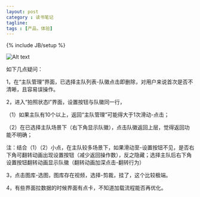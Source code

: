 ```yaml
---
layout: post
category : 读书笔记
tagline: 
tags : [产品，体验]
---
```

{% include JB/setup %}


![Alt text]([URL=http://s1296.photobucket.com/user/aremo_chow/media/blog_15/ws_v10_zpsgwfkwsj1.png.html][IMG]http://i1296.photobucket.com/albums/ag7/aremo_chow/blog_15/ws_v10_zpsgwfkwsj1.png[/IMG][/URL])

如下几点疑问：

1，在“主队管理”界面，已选择主队列表-队徽点击即删除，对用户来说首次是否不清晰，且容易误操作。

2，进入“拍照状态l”界面，设置按钮与队徽同一行，

（1）如果主队有10个以上，返回“主队管理”可能得大于1次滑动-点击；

（2）在已选择主队场景下（右下角显示队徽），点击队徽返回上层，觉得返回功能不明确；

注：结合（1）（2）小点，在主队较多场景下，如果滑动至-设置按钮不见，是否右下角可翻转动画出现设置按钮（减少返回操作数），反之隐藏；选择主队后右下角设置按钮翻转动画显示队徽（翻转动画加深点击-翻转行为）

3，点击图库-选图，图库存在视频，选择-剪裁，挂了，这个比较极端。

4，有些界面拉数据的时候界面有点卡，不知道加载流程能否再优化。